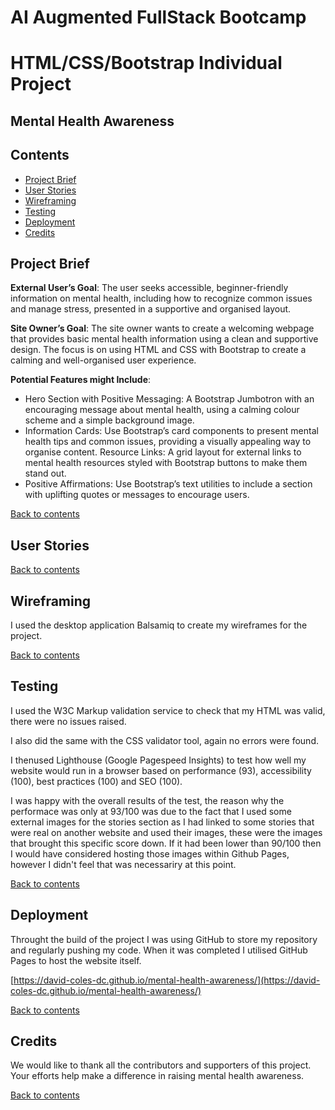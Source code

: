 # AI Augmented FullStack Bootcamp
# HTML/CSS/Bootstrap Individual Project
## Mental Health Awareness

## Contents
- [Project Brief](#project-brief)
- [User Stories](#user-stories)
- [Wireframing](#wireframing)
- [Testing](#testing)
- [Deployment](#deployment)
- [Credits](#credits)

## Project Brief
**External User’s Goal**: The user seeks accessible, beginner-friendly information on mental health, including how to recognize common issues and manage stress, presented in a supportive and organised layout.

**Site Owner’s Goal**: The site owner wants to create a welcoming webpage that provides basic mental health information using a clean and supportive design. The focus is on using HTML and CSS with Bootstrap to create a calming and well-organised user experience.

**Potential Features might Include**:
- Hero Section with Positive Messaging: A Bootstrap Jumbotron with an encouraging message about mental health, using a calming colour scheme and a simple background image.
- Information Cards: Use Bootstrap’s card components to present mental health tips and common issues, providing a visually appealing way to organise content.
Resource Links: A grid layout for external links to mental health resources styled with Bootstrap buttons to make them stand out.
- Positive Affirmations: Use Bootstrap’s text utilities to include a section with uplifting quotes or messages to encourage users.

[Back to contents](#contents)

## User Stories

[Back to contents](#contents)

## Wireframing

I used the desktop application Balsamiq to create my wireframes for the project.

[Back to contents](#contents)

## Testing

I used the W3C Markup validation service to check that my HTML was valid, there were no issues raised.

I also did the same with the CSS validator tool, again no errors were found.

I thenused Lighthouse (Google Pagespeed Insights) to test how well my website would run in a browser based on performance (93), accessibility (100), best practices (100) and SEO (100).

I was happy with the overall results of the test, the reason why the performace was only at 93/100 was due to the fact that I used some external images for the stories section as I had linked to some stories that were real on another website and used their images, these were the images that brought this specific score down. If it had been lower than 90/100 then I would have considered hosting those images within Github Pages, however I didn't feel that was necessariry at this point.

[Back to contents](#contents)

## Deployment
Throught the build of the project I was using GitHub to store my repository and regularly pushing my code. When it was completed I utilised GitHub Pages to host the website itself.

[https://david-coles-dc.github.io/mental-health-awareness/](https://david-coles-dc.github.io/mental-health-awareness/)

[Back to contents](#contents)

## Credits
We would like to thank all the contributors and supporters of this project. Your efforts help make a difference in raising mental health awareness.

[Back to contents](#contents)
